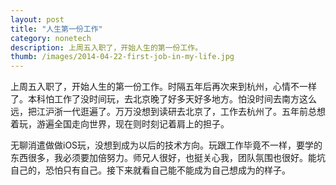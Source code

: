 ```yaml
---
layout: post
title: "人生第一份工作"
category: nonetech
description: 上周五入职了，开始人生的第一份工作。
thumb: /images/2014-04-22-first-job-in-my-life.jpg
---
```

上周五入职了，开始人生的第一份工作。时隔五年后再次来到杭州，心情不一样了。本科怕工作了没时间玩，去北京晚了好多天好多地方。怕没时间去南方这么远，把江沪浙一代逛遍了。万万没想到读研去北京了，工作去杭州了。五年前总想着玩，游遍全国走向世界，现在则时刻记着肩上的担子。

无聊消遣做做iOS玩，没想到成为以后的技术方向。玩跟工作毕竟不一样，要学的东西很多，我必须要加倍努力。师兄人很好，也挺关心我，团队氛围也很好。能坑自己的，恐怕只有自己。接下来就看自己能不能成为自己想成为的样子。

